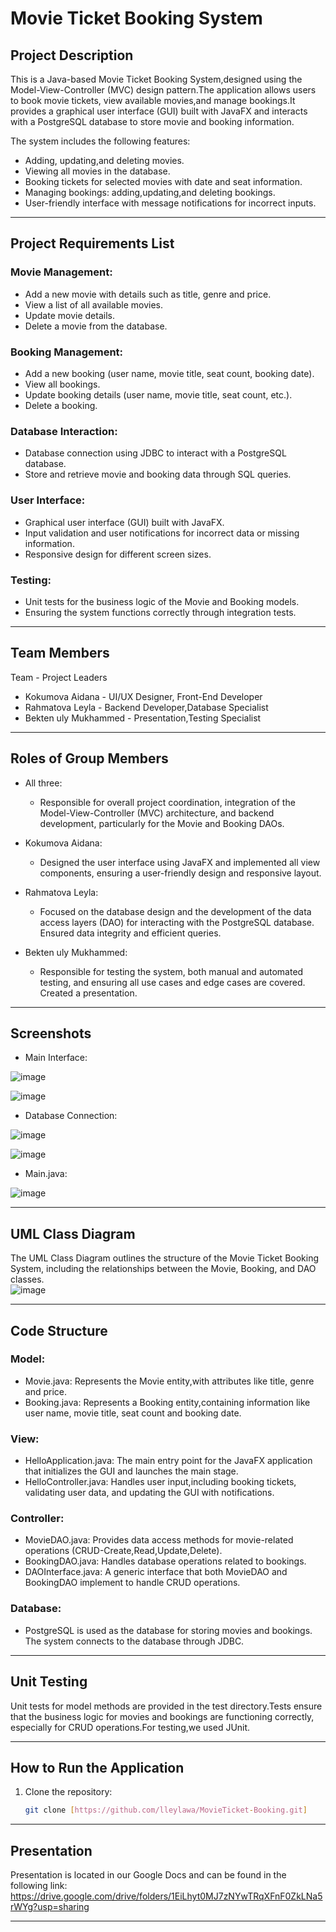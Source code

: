 # Movie Ticket Booking System

## Project Description

This is a Java-based Movie Ticket Booking System,designed using the Model-View-Controller (MVC) design pattern.The application allows users to book movie tickets, view available movies,and manage bookings.It provides a graphical user interface (GUI) built with JavaFX and interacts with a PostgreSQL database to store movie and booking information.

The system includes the following features:
- Adding, updating,and deleting movies.
- Viewing all movies in the database.
- Booking tickets for selected movies with date and seat information.
- Managing bookings: adding,updating,and deleting bookings.
- User-friendly interface with message notifications for incorrect inputs.

---

## Project Requirements List

### Movie Management:
- Add a new movie with details such as title, genre and price.
- View a list of all available movies.
- Update movie details.
- Delete a movie from the database.

### Booking Management:
- Add a new booking (user name, movie title, seat count, booking date).
- View all bookings.
- Update booking details (user name, movie title, seat count, etc.).
- Delete a booking.

### Database Interaction:
- Database connection using JDBC to interact with a PostgreSQL database.
- Store and retrieve movie and booking data through SQL queries.

### User Interface:
- Graphical user interface (GUI) built with JavaFX.
- Input validation and user notifications for incorrect data or missing information.
- Responsive design for different screen sizes.
  
### Testing:
- Unit tests for the business logic of the Movie and Booking models.
- Ensuring the system functions correctly through integration tests.

---

## Team Members

Team - Project Leaders
- Kokumova Aidana - UI/UX Designer, Front-End Developer
- Rahmatova Leyla - Backend Developer,Database Specialist
- Bekten uly Mukhammed - Presentation,Testing Specialist

---

## Roles of Group Members

- All three: 
  - Responsible for overall project coordination, integration of the Model-View-Controller (MVC) architecture, and backend development, particularly for the Movie and Booking DAOs.
  
- Kokumova Aidana: 
  - Designed the user interface using JavaFX and implemented all view components, ensuring a user-friendly design and responsive layout.

- Rahmatova Leyla: 
  - Focused on the database design and the development of the data access layers (DAO) for interacting with the PostgreSQL database. Ensured data integrity and efficient queries.

- Bekten uly Mukhammed: 
  - Responsible for testing the system, both manual and automated testing, and ensuring all use cases and edge cases are covered. Created a presentation.

---

## Screenshots

- Main Interface:  

![image](https://github.com/user-attachments/assets/6c01962a-c661-4777-a5d5-9df6a7a98b82)

![image](https://github.com/user-attachments/assets/25b82b26-b122-49ef-b487-4c1ea51ab65f)

  
- Database Connection:  

![image](https://github.com/user-attachments/assets/1cc773b1-969a-4351-8cf8-5863dcd9260f)

![image](https://github.com/user-attachments/assets/5389136b-dd46-4209-9860-d87cb9a1a967)


- Main.java:

![image](https://github.com/user-attachments/assets/c15f5416-eacc-4faa-8b03-f3d306a16db1)


---

## UML Class Diagram

The UML Class Diagram outlines the structure of the Movie Ticket Booking System, including the relationships between the Movie, Booking, and DAO classes.  
![image](https://github.com/user-attachments/assets/dca22120-a5cd-469b-b487-d151f7b32836)



---

## Code Structure

### Model:
- Movie.java: Represents the Movie entity,with attributes like title, genre and price.
- Booking.java: Represents a Booking entity,containing information like user name, movie title, seat count and booking date.

### View:
- HelloApplication.java: The main entry point for the JavaFX application that initializes the GUI and launches the main stage.
- HelloController.java: Handles user input,including booking tickets, validating user data, and updating the GUI with notifications.

### Controller:
- MovieDAO.java: Provides data access methods for movie-related operations (CRUD-Create,Read,Update,Delete).
- BookingDAO.java: Handles database operations related to bookings.
- DAOInterface.java: A generic interface that both MovieDAO and BookingDAO implement to handle CRUD operations.

### Database:
- PostgreSQL is used as the database for storing movies and bookings. The system connects to the database through JDBC.

---

## Unit Testing

Unit tests for model methods are provided in the test directory.Tests ensure that the business logic for movies and bookings are functioning correctly, especially for CRUD operations.For testing,we used JUnit.

---

## How to Run the Application

1. Clone the repository:
   ```bash
   git clone [https://github.com/lleylawa/MovieTicket-Booking.git]
   
---

## Presentation

Presentation is located in our Google Docs and can be found in the following link:  
https://drive.google.com/drive/folders/1EiLhyt0MJ7zNYwTRqXFnF0ZkLNa5rWYg?usp=sharing

---
